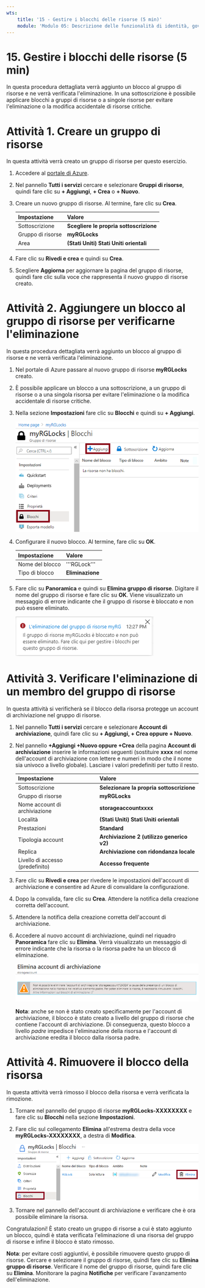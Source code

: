 ```yaml
---
wts:
    title: '15 - Gestire i blocchi delle risorse (5 min)'
    module: 'Modulo 05: Descrizione delle funzionalità di identità, governance, privacy e conformità'
---
```

# 15. Gestire i blocchi delle risorse (5 min)

In questa procedura dettagliata verrà aggiunto un blocco al gruppo di risorse e ne verrà verificata l'eliminazione. In una sottoscrizione è possibile applicare blocchi a gruppi di risorse o a singole risorse per evitare l'eliminazione o la modifica accidentale di risorse critiche.  

# Attività 1. Creare un gruppo di risorse 

In questa attività verrà creato un gruppo di risorse per questo esercizio. 

1. Accedere al [portale di Azure](https://portal.azure.com).

2. Nel pannello **Tutti i servizi** cercare e selezionare **Gruppi di risorse**, quindi fare clic su **+ Aggiungi**, **+ Crea** o **+ Nuovo**.

3. Creare un nuovo gruppo di risorse. Al termine, fare clic su **Crea**. 

    | Impostazione | Valore |
    | -- | -- |
    | Sottoscrizione | **Scegliere le propria sottoscrizione** |
    | Gruppo di risorse | **myRGLocks** |
    | Area | **(Stati Uniti) Stati Uniti orientali** |
    | | |

4. Fare clic su **Rivedi e crea** e quindi su **Crea**.

5. Scegliere **Aggiorna** per aggiornare la pagina del gruppo di risorse, quindi fare clic sulla voce che rappresenta il nuovo gruppo di risorse creato.
    

# Attività 2.  Aggiungere un blocco al gruppo di risorse per verificarne l'eliminazione

In questa procedura dettagliata verrà aggiunto un blocco al gruppo di risorse e ne verrà verificata l'eliminazione. 

1. Nel portale di Azure passare al nuovo gruppo di risorse **myRGLocks** creato.

2. È possibile applicare un blocco a una sottoscrizione, a un gruppo di risorse o a una singola risorsa per evitare l'eliminazione o la modifica accidentale di risorse critiche. 

3. Nella sezione **Impostazioni** fare clic su **Blocchi** e quindi su **+ Aggiungi**. 

    ![Screenshot del gruppo di risorse myRGLocks con il riquadro Blocchi visualizzato.](../images/1601.png)

4. Configurare il nuovo blocco. Al termine, fare clic su **OK**. 

    | Impostazione | Valore |
    | -- | -- |
    | Nome del blocco | '''RGLock''' |
    | Tipo di blocco | **Eliminazione** |
    | | |

5. Fare clic su **Panoramica** e quindi su **Elimina gruppo di risorse**. Digitare il nome del gruppo di risorse e fare clic su **OK**. Viene visualizzato un messaggio di errore indicante che il gruppo di risorse è bloccato e non può essere eliminato.

    ![Screenshot dell'eliminazione non riuscita a causa del blocco.](../images/1602.png)

# Attività 3. Verificare l'eliminazione di un membro del gruppo di risorse

In questa attività si verificherà se il blocco della risorsa protegge un account di archiviazione nel gruppo di risorse. 

1. Nel pannello **Tutti i servizi** cercare e selezionare **Account di archiviazione**, quindi fare clic su **+ Aggiungi, + Crea oppure + Nuovo**. 

2. Nel pannello **+Aggiungi +Nuovo oppure +Crea** della pagina **Account di archiviazione** inserire le informazioni seguenti (sostituire **xxxx** nel nome dell'account di archiviazione con lettere e numeri in modo che il nome sia univoco a livello globale). Lasciare i valori predefiniti per tutto il resto.

    | Impostazione | Valore | 
    | --- | --- |
    | Sottoscrizione | **Selezionare la propria sottoscrizione** |
    | Gruppo di risorse | **myRGLocks** |
    | Nome account di archiviazione | **storageaccountxxxx** |
    | Località | **(Stati Uniti) Stati Uniti orientali**  |
    | Prestazioni | **Standard** |
    | Tipologia account | **Archiviazione 2 (utilizzo generico v2)** |
    | Replica | **Archiviazione con ridondanza locale** |
    | Livello di accesso (predefinito) | **Accesso frequente** |
   

3. Fare clic su **Rivedi e crea** per rivedere le impostazioni dell'account di archiviazione e consentire ad Azure di convalidare la configurazione. 

4. Dopo la convalida, fare clic su **Crea**. Attendere la notifica della creazione corretta dell'account. 

5.  Attendere la notifica della creazione corretta dell'account di archiviazione. 

6. Accedere al nuovo account di archiviazione, quindi nel riquadro **Panoramica** fare clic su **Elimina**. Verrà visualizzato un messaggio di errore indicante che la risorsa o la risorsa padre ha un blocco di eliminazione. 

    ![Screenshot dell'errore di eliminazione dell'account di archiviazione.](../images/1603.png)

    **Nota**: anche se non è stato creato specificamente per l'account di archiviazione, il blocco è stato creato a livello del gruppo di risorse che contiene l'account di archiviazione. Di conseguenza, questo blocco a livello *padre* impedisce l'eliminazione della risorsa e l'account di archiviazione eredita il blocco dalla risorsa padre.

# Attività 4. Rimuovere il blocco della risorsa

In questa attività verrà rimosso il blocco della risorsa e verrà verificata la rimozione. 

1. Tornare nel pannello del gruppo di risorse **myRGLocks-XXXXXXXX** e fare clic su **Blocchi** nella sezione **Impostazioni**.
    
2. Fare clic sul collegamento **Elimina** all'estrema destra della voce **myRGLocks-XXXXXXXX**, a destra di **Modifica**.

    ![Screenshot del blocco con il collegamento Elimina evidenziato.](../images/1604.png)

3. Tornare nel pannello dell'account di archiviazione e verificare che è ora possibile eliminare la risorsa.

Congratulazioni! È stato creato un gruppo di risorse a cui è stato aggiunto un blocco, quindi è stata verificata l'eliminazione di una risorsa del gruppo di risorse e infine il blocco è stato rimosso. 

**Nota**: per evitare costi aggiuntivi, è possibile rimuovere questo gruppo di risorse. Cercare e selezionare il gruppo di risorse, quindi fare clic su **Elimina gruppo di risorse**. Verificare il nome del gruppo di risorse, quindi fare clic su **Elimina**. Monitorare la pagina **Notifiche** per verificare l'avanzamento dell'eliminazione.
